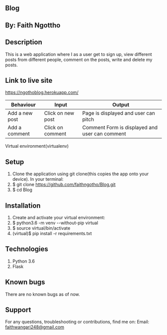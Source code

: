 ## Blog
## By: Faith Ngottho

## Description
This is a web application where I as a user get to sign up, view different posts from different people, comment on the posts, write and delete my posts.

## Link to live site
 https://ngothoblog.herokuapp.com/

|Behaviour     |Input               |Output                                         |
|--------------|--------------------|-----------------------------------------------|
|Add a new post|	Click on new post |Page is displayed and user can pitch           |
|Add a comment |	Click on comment  |	Comment	Form is displayed and user can comment|

Virtual environment(virtualenv)
## Setup
1. Clone the application using git clone(this copies the app onto your device). In your terminal:
2. $ git clone https://github.com/faithngotho/Blog.git
3. $ cd Blog

## Installation
1. Create and activate your virtual environment:
2. $ python3.6 -m venv --without-pip virtual
3. $ source virtual/bin/activate
4. (virtual)$ pip install -r requirements.txt

## Technologies
1. Python 3.6
2. Flask
## Known bugs
There are no known bugs as of now.

## Support
For any questions, troubleshooting or contributions, find me on: Email: faithwangari248@gmail.com
